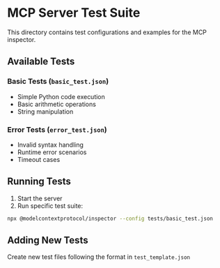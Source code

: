 # MCP Server Test Suite

This directory contains test configurations and examples for the MCP inspector.

## Available Tests

### Basic Tests (`basic_test.json`)
- Simple Python code execution
- Basic arithmetic operations
- String manipulation

### Error Tests (`error_test.json`)
- Invalid syntax handling
- Runtime error scenarios
- Timeout cases

## Running Tests

1. Start the server
2. Run specific test suite:
```bash
npx @modelcontextprotocol/inspector --config tests/basic_test.json
```

## Adding New Tests

Create new test files following the format in `test_template.json`